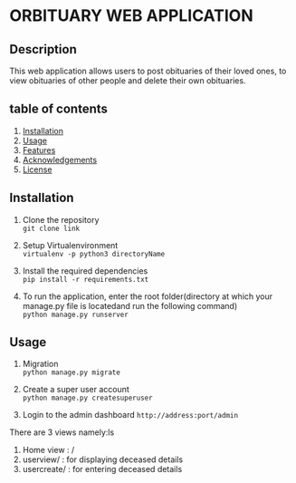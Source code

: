 # ORBITUARY WEB APPLICATION

## Description
This  web application  allows users to post obituaries of their loved ones,  to view obituaries of other people and delete their own obituaries. 


## table of contents
1. [Installation](#installation)
2. [Usage](#usage)
3. [Features](#features)
4. [Acknowledgements](#acknowledgements)
5. [License](#license)


## Installation
1. Clone the repository  
``git clone link`` 

2. Setup Virtualenvironment   
``virtualenv -p python3 directoryName``  

3. Install the required dependencies    
``pip install -r requirements.txt``  

4. To run the application, enter the root folder(directory at which your manage.py file is locatedand run the following command)    
``python manage.py runserver``  



## Usage
1. Migration  
``python manage.py migrate``

2. Create a super user account  
``python manage.py createsuperuser``  

3. Login to the admin dashboard 
``http://address:port/admin``

There are 3 views namely:ls

1. Home view : /
2. userview/ : for displaying deceased details
3. usercreate/  : for entering deceased details